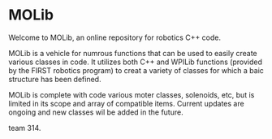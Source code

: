 # MOLib
Welcome to MOLib, an online repository for robotics C++ code.

MOLib is a vehicle for numrous functions that can be used to easily create various classes in code. It utilizes both C++ and WPILib
functions (provided by the FIRST robotics program) to creat a variety of classes for which a baic structure has been defined.

MOLib is complete with code various moter classes, solenoids, etc, but is limited in its scope and array of compatible items.
Current updates are ongoing and new classes wil be added in the future.

team 314.
